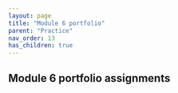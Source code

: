 ```yaml
---
layout: page
title: "Module 6 portfolio"
parent: "Practice"
nav_order: 13
has_children: true
---
```


## Module 6 portfolio assignments